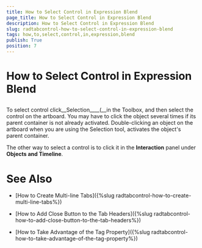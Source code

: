 ```yaml
---
title: How to Select Control in Expression Blend
page_title: How to Select Control in Expression Blend
description: How to Select Control in Expression Blend
slug: radtabcontrol-how-to-select-control-in-expression-blend
tags: how,to,select,control,in,expression,blend
publish: True
position: 7
---
```


# How to Select Control in Expression Blend



## 

To select control click__Selection____(__in the Toolbox, and then select the control on the artboard. You may have to click 
        the object several times if its parent container is not already activated. Double-clicking an object on the artboard when you are 
        using the Selection tool, activates the object's parent container.

The other way to select a control is to click it in the __Interaction__ panel under
        __Objects and Timeline__.

# See Also

 * [How to Create Multi-line Tabs]({%slug radtabcontrol-how-to-create-multi-line-tabs%})

 * [How to Add Close Button to the Tab Headers]({%slug radtabcontrol-how-to-add-close-button-to-the-tab-headers%})

 * [How to Take Advantage of the Tag Property]({%slug radtabcontrol-how-to-take-advantage-of-the-tag-property%})
